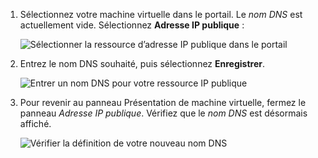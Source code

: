 
1. Sélectionnez votre machine virtuelle dans le portail. Le *nom DNS* est actuellement vide. Sélectionnez **Adresse IP publique** :
   
   ![Sélectionner la ressource d’adresse IP publique dans le portail](./media/virtual-machines-common-portal-create-fqdn/locatePublicIP.PNG)

2. Entrez le nom DNS souhaité, puis sélectionnez **Enregistrer**.
   
   ![Entrer un nom DNS pour votre ressource IP publique](./media/virtual-machines-common-portal-create-fqdn/dnsNameLabel.PNG)


3. Pour revenir au panneau Présentation de machine virtuelle, fermez le panneau *Adresse IP publique*. Vérifiez que le *nom DNS* est désormais affiché.
   
   ![Vérifier la définition de votre nouveau nom DNS](./media/virtual-machines-common-portal-create-fqdn/fqdnCreated.PNG)

